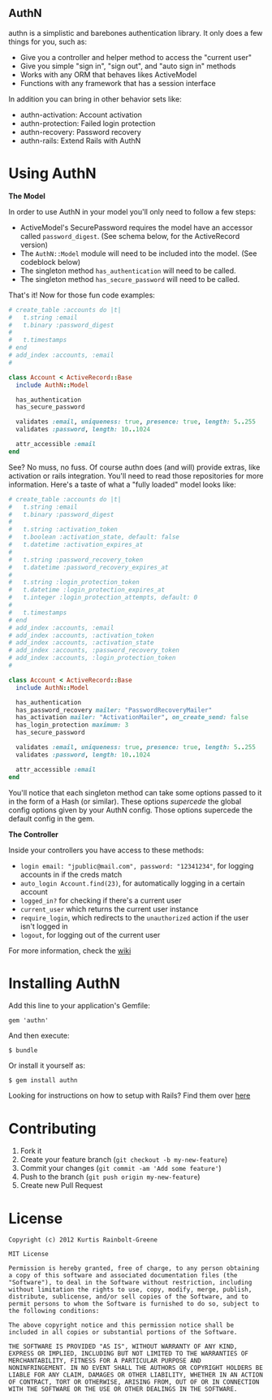 AuthN
-----

authn is a simplistic and barebones authentication library.
It only does a few things for you, such as:

  * Give you a controller and helper method to access the "current user"
  * Give you simple "sign in", "sign out", and "auto sign in" methods
  * Works with any ORM that behaves likes ActiveModel
  * Functions with any framework that has a session interface

In addition you can bring in other behavior sets like:

  * authn-activation: Account activation
  * authn-protection: Failed login protection
  * authn-recovery: Password recovery
  * authn-rails: Extend Rails with AuthN

Using AuthN
===========

**The Model**

In order to use AuthN in your model you'll only need to follow a few steps:

  * ActiveModel's SecurePassword requires the model have an accessor called `password_digest`. (See schema below, for the ActiveRecord version)
  * The `AuthN::Model` module will need to be included into the model. (See codeblock below)
  * The singleton method `has_authentication` will need to be called.
  * The singleton method `has_secure_password` will need to be called.

That's it!
Now for those fun code examples:

``` ruby
# create_table :accounts do |t|
#   t.string :email
#   t.binary :password_digest
#
#   t.timestamps
# end
# add_index :accounts, :email
#

class Account < ActiveRecord::Base
  include AuthN::Model

  has_authentication
  has_secure_password

  validates :email, uniqueness: true, presence: true, length: 5..255
  validates :password, length: 10..1024

  attr_accessible :email
end
```

See?
No muss, no fuss.
Of course authn does (and will) provide extras, like activation or rails integration.
You'll need to read those repositories for more information.
Here's a taste of what a "fully loaded" model looks like:

``` ruby
# create_table :accounts do |t|
#   t.string :email
#   t.binary :password_digest
#
#   t.string :activation_token
#   t.boolean :activation_state, default: false
#   t.datetime :activation_expires_at
#
#   t.string :password_recovery_token
#   t.datetime :password_recovery_expires_at
#
#   t.string :login_protection_token
#   t.datetime :login_protection_expires_at
#   t.integer :login_protection_attempts, default: 0
#
#   t.timestamps
# end
# add_index :accounts, :email
# add_index :accounts, :activation_token
# add_index :accounts, :activation_state
# add_index :accounts, :password_recovery_token
# add_index :accounts, :login_protection_token
#

class Account < ActiveRecord::Base
  include AuthN::Model

  has_authentication
  has_password_recovery mailer: "PasswordRecoveryMailer"
  has_activation mailer: "ActivationMailer", on_create_send: false
  has_login_protection maximum: 3
  has_secure_password

  validates :email, uniqueness: true, presence: true, length: 5..255
  validates :password, length: 10..1024

  attr_accessible :email
end
```

You'll notice that each singleton method can take some options passed to it in the form of a Hash (or similar).
These options *supercede* the global config options given by your AuthN config.
Those options supercede the default config in the gem.


**The Controller**

Inside your controllers you have access to these methods:

  * `login email: "jpublic@mail.com", password: "12341234"`, for logging accounts in if the creds match
  * `auto_login Account.find(23)`, for automatically logging in a certain account
  * `logged_in?` for checking if there's a current user
  * `current_user` which returns the current user instance
  * `require_login`, which redirects to the `unauthorized` action if the user isn't logged in
  * `logout`, for logging out of the current user

For more information, check the [wiki](/wiki)

Installing AuthN
================

Add this line to your application's Gemfile:

    gem 'authn'

And then execute:

    $ bundle

Or install it yourself as:

    $ gem install authn

Looking for instructions on how to setup with Rails?
Find them over [here](https://github.com/krainboltgreene/authn-rails)


Contributing
============

  1. Fork it
  2. Create your feature branch (`git checkout -b my-new-feature`)
  3. Commit your changes (`git commit -am 'Add some feature'`)
  4. Push to the branch (`git push origin my-new-feature`)
  5. Create new Pull Request

License
=======

    Copyright (c) 2012 Kurtis Rainbolt-Greene

    MIT License

    Permission is hereby granted, free of charge, to any person obtaining
    a copy of this software and associated documentation files (the
    "Software"), to deal in the Software without restriction, including
    without limitation the rights to use, copy, modify, merge, publish,
    distribute, sublicense, and/or sell copies of the Software, and to
    permit persons to whom the Software is furnished to do so, subject to
    the following conditions:

    The above copyright notice and this permission notice shall be
    included in all copies or substantial portions of the Software.

    THE SOFTWARE IS PROVIDED "AS IS", WITHOUT WARRANTY OF ANY KIND,
    EXPRESS OR IMPLIED, INCLUDING BUT NOT LIMITED TO THE WARRANTIES OF
    MERCHANTABILITY, FITNESS FOR A PARTICULAR PURPOSE AND
    NONINFRINGEMENT. IN NO EVENT SHALL THE AUTHORS OR COPYRIGHT HOLDERS BE
    LIABLE FOR ANY CLAIM, DAMAGES OR OTHER LIABILITY, WHETHER IN AN ACTION
    OF CONTRACT, TORT OR OTHERWISE, ARISING FROM, OUT OF OR IN CONNECTION
    WITH THE SOFTWARE OR THE USE OR OTHER DEALINGS IN THE SOFTWARE.
